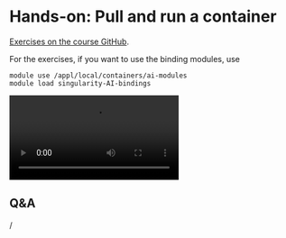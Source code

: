 # Hands-on: Pull and run a container

[Exercises on the course GitHub](https://github.com/Lumi-supercomputer/Getting_Started_with_AI_workshop/tree/ai-20251009/05_Running_containers_on_LUMI).

<!--
[Exercises on the course GitHub](https://github.com/Lumi-supercomputer/Getting_Started_with_AI_workshop/tree/main/05_Running_containers_on_LUMI).
-->

For the exercises, if you want to use the binding modules, use

```
module use /appl/local/containers/ai-modules
module load singularity-AI-bindings
```

<!--
A video recording of the discussion of the solution will follow.
-->

<video src="https://462000265.lumidata.eu/ai-20251008/recordings/E05_RunningContainers.mp4" controls="controls"></video>


## Q&A

/
